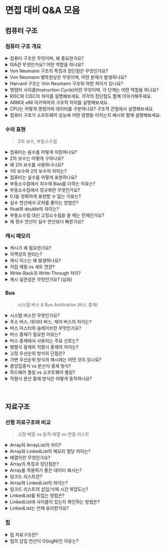 # 면접 대비 Q&A 모음

## 컴퓨터 구조

### 컴퓨터 구조 개요

<details>

<summary>컴퓨터 구조란 무엇이며, 왜 중요한가요? </summary>

<div markdown=”1”>

- 컴퓨터 시스템의 동작 원리와 구성 요소 간의 관계를 정의하는 기술
  - 명령 실행, 데이터 처리 방법, SW와 HW의 소통 등을 규정
- 성능 분석, 병목 해소 등 효율적인 SW 설계가 가능

</div>

</details>

<details>

<summary>ISA란 무엇인가요? 어떤 역할을 하나요?</summary>

<div markdown=”1”>

- HW가 이해할 수 있는 명령어 집합 - 명령어의 형식, 연산 종류, 레지스터 구성, 주소 지정 방식 등
- HW와 SW의 인터페이스 역할

</div>

</details>

<details>

<summary>Von Neumann 구조의 특징과 장단점은 무엇인가요?</summary>

<div markdown=”1”>

- 명령어와 데이터를 하나의 메모리에 저장하는 구조, CPU가 순차적으로 명령어를 가져와 실행
- 장점: 구조가 단순하고 구현이 쉬움
- 단점: 병목 현상이 발생할 수 있음

</div>

</details>

<details>

<summary>Von Neumann 병목현상은 무엇이며, 어떤 문제가 발생하나요?</summary>

<div markdown=”1”>

- 폰 노이만 구조에서 발생하는 문제로, 명령어와 데이터가 하나의 메모리와 같은 버스를 공유하기 때문에, CPU가 명령을 가져오는 도중에 데이터를 접근해야 할 때 충돌이 발생하고 처리 속도가 떨어짐

</div>

</details>

<details>

<summary>Harvard 구조는 Von Neumann 구조와 어떤 차이가 있나요?</summary>

<div markdown=”1”>

- 하버드 구조는 폰 노이만 구조와 달리,
  명령어와 데이터를 분리된 메모리와 버스에 저장하는 구조
- CPU가 명령어를 가져오면서 동시에 데이터에 접근할 수 있어 처리 속도가 향상됨
- 구현은 복잡하지만, 폰 노이만 병목 문제를 줄일 수 있음

</div>

</details>

<details>

<summary>명령어 사이클(Instruction Cycle)이란 무엇이며, 각 단계는 어떤 역할을 하나요?</summary>

<div markdown=”1”>

- CPU가 하나의 명령어를 처리하는 과정
- `Fetch - Decode - Execute - Memory Access - Writeback`

</div>

</details>

<details>

<summary>RISC와 CISC의 차이를 설명해보세요. 각각의 장단점도 함께 이야기해주세요.</summary>

<div markdown=”1”>

- RISC: 명령어가 단순함
  <br>🙂 HW 처리 속도 빠름, 파이프라이닝과 병렬 처리에 유리  
  <br>😞 컴파일러 구현 어려움
- CISC: 하나의 명령어로 여러가지 수행 가능: 명령어가 복잡함
  <br>🙂 코드가 짧고 컴파일러 구현 간단  
  <br>😞 HW 처리 속도 느림

</div>

</details>

<details>

<summary>ARM과 x86 아키텍처의 구조적 차이를 설명해보세요.</summary>

<div markdown=”1”>

- ARM: RISC 기반 - 명령어 간단, 전력 소모 적음 → 임베디드나 모바일에 적합 (효율성이 강점)
- x86: CISC 기반 - 명령어 복잡하고 풍부→ 데스크탑, 서버같은 고성능 컴퓨팅 (성능과 호환성이 강점)

</div>

</details>

<details>

<summary>CPU는 어떻게 명령어와 데이터를 구분하나요? 구조적 관점에서 설명해보세요.</summary>

<div markdown=”1”>

- 폰노이만 구조에서는 PC를 통해 명령어 위치 추적, 주소 연산을 통해 데이터 구분
- 하버드 구조에서는 명령어와 데이터의 버스 구조 자체가 (물리적으로) 다름

</div>

</details>

<details>

<summary>컴퓨터 구조가 소프트웨어 성능에 어떤 영향을 미치는지 예시와 함께 설명해보세요.</summary>

<div markdown=”1”>

- 명령어 실행 속도, 병렬 처리 가능성, 메모리 접근 효율 등이 달라짐 + 캐시 구조, 브랜치 예측 등의 마이크로 아키텍처도 성능에 직접적인 영향을 줌
- 예를 들어, 파이프라이닝이 잘 설계된 CPU 구조는 동일 프로그램을 훨씬 빠르게 실행

</div>

</details>

### 수의 표현

> 2의 보수, 부동소수점

<details> <summary>컴퓨터는 음수를 어떻게 저장하나요?</summary> <div markdown="1"> - 2의 보수 방식 사용</br>- 최상위 비트를 부호 비트로 쓰고, 나머지 비트로 2의 보수 값을 저장 </div> </details> <details> <summary>2의 보수는 어떻게 구하나요?</summary> <div markdown="1"> - 1의 보수(NOT 연산)를 취한 뒤 1을 더함 </br>- 또는 `2ⁿ - x`로 계산 가능 </div> </details> <details> <summary>왜 2의 보수를 사용하나나요?</summary> <div markdown="1"> - 뺄셈을 덧셈 회로로 처리할 수 있어 하드웨어가 간단해짐 </br>- 0이 하나만 존재해 오버플로 감지도 쉬움 </div> </details> <details> <summary>1의 보수와 2의 보수의 차이는?</summary> <div markdown="1"> - 1의 보수: 모든 비트를 반전 </br>- 2의 보수: 1의 보수 + 1 </br>- 1의 보수는 +0과 -0 두 개 존재 → 비효율 </div> </details> <details> <summary>컴퓨터는 실수를 어떻게 표현하나요?</summary> <div markdown="1"> - IEEE 754 부동소수점 방식 사용 </br>- 부호(1비트) + 지수(8 or 11비트) + 가수(23 or 52비트) </div> </details> <details> <summary>부동소수점에서 지수에 Bias를 더하는 이유는?</summary> <div markdown="1"> - 지수를 항상 양수로 만들어 비트 단위 정렬/비교가 쉬워짐 </br>- 예: float는 bias 127을 더해 표현 </div> </details> <details> <summary>부동소수점에서 정규화란 무엇인가요?</summary> <div markdown="1"> - 가수를 `1.xxxx` 형태로 표현해 정밀도 확보 </br>- 첫 1은 저장하지 않고 생략함 (암시적 비트) </div> </details> <details> <summary>0.1을 정확하게 표현할 수 없는 이유는?</summary> <div markdown="1"> - 2진수로 0.1은 무한 반복 소수 </br>- 근사값으로 저장되며 오차 발생 </div> </details> <details> <summary>실수 연산에서 오차를 줄이는 방법은?</summary> <div markdown="1"> - Java: `BigDecimal` / Python: `Decimal` 사용 </br>- 또는 소수를 정수로 바꿔서 처리 </div> </details> <details> <summary>float와 double의 차이는?</summary> <div markdown="1"> - float: 32비트 (정밀도 낮음), double: 64비트 (정밀도 높음)</br> - double은 더 많은 소수점 이하 자릿수를 정확히 표현 가능 </div> </details> <details> <summary>부동소수점 대신 고정소수점을 쓸 때는 언제인가요?</summary> <div markdown="1"> - 표현 범위가 작아도 되고 정밀도 요구가 낮은 임베디드 시스템 등 </br>- 구조가 단순하고 하드웨어 구현이 쉬움 </div> </details> <details> <summary>왜 정수 연산이 실수 연산보다 빠른가요?</summary> <div markdown="1"> - 실수 연산은 가수·지수 분리, 정규화 등 복잡한 연산 포함 </br>- 하드웨어 회로도 더 복잡하고 오차 보정도 필요 </div> </details>

### 캐시 메모리

<details>
<summary>캐시가 왜 필요한가요?</summary>
<div markdown="1">
- CPU와 메모리 속도 차이를 줄여서 성능 병목을 완화함
</div>
</details>
<details>
<summary>지역성의 원리는?</summary>
<div markdown="1">
- 최근 접근한 데이터나 그 주변 데이터가 반복적으로 사용됨
</div>
</details>
<details>
<summary>캐시 미스는 왜 발생하나요?</summary>
<div markdown="1">
- 새로 요청한 데이터가 캐시에 없기 때문 </br>
1) Compulsory (Cold start) </br>
2) Conflict</br>
3) Capacity </br>
</div>
</details>
<details>
<summary>직접 매핑 vs 세트 연관?</summary>
<div markdown="1">
- 직접 매핑은 단순하지만 충돌에 약하고, 세트 연관은 유연하게 저장 가능
</div>
</details>
<details>
<summary>Write-Back과 Write-Through 차이?</summary>
<div markdown="1">
- Write-Back은 성능 좋지만 복잡, Write-Through는 간단하지만 느림
</div>
</details>
<details>
<summary>캐시 일관성은 무엇인가요? (심화)</summary>
<div markdown="1">
- 멀티코어에서 여러 캐시 간 데이터 일관성을 유지하는 메커니즘 (ex. MESI (캐시 상태 플래그))
</div>
</details>

### Bus

> 시스템 버스 & Bus Arbitration (버스 중재)

<details>
<summary>시스템 버스란 무엇인가요?</summary>
<div markdown="1"></br>
- CPU, 메모리, I/O 장치 간 데이터를 주고받기 위한 물리적 경로<br>
- Address Bus, Data Bus, Control Bus로 구성됨</br></br>
</div>
</details>

<details>
<summary>주소 버스, 데이터 버스, 제어 버스의 차이는?</summary>
<div markdown="1"></br>
- 주소 버스: 메모리 또는 장치의 주소를 지정 (단방향)<br>
- 데이터 버스: 데이터를 주고받는 통로 (양방향)<br>
- 제어 버스: 읽기/쓰기, 인터럽트 같은 제어 신호 전송 (양방향, CPU 중심)</br></br>
</div>
</details>

<details>
<summary>버스 마스터와 슬레이브란 무엇인가요?</summary>
<div markdown="1"></br>
- 마스터: 버스를 요청하고 제어권이 있는 장치 (예: CPU, DMA)<br>
- 슬레이브: 명령을 받고 응답하는 대상 (예: 메모리, I/O 디바이스)</br></br>
</div>
</details>

<details>
<summary>버스 중재가 필요한 이유는?</summary>
<div markdown="1"></br>
- 버스는 공유 자원: 여러 마스터가 동시에 버스를 사용하려고 하면 충돌이 발생함<br>
- 중재기는 이를 조정해 단 하나의 마스터만 사용 가능하도록 허용</br></br>
</div>
</details>

<details>
<summary>버스 중재에서 사용되는 주요 신호는?</summary>
<div markdown="1"></br>
- BREQ: 마스터가 버스를 요청<br>
- BGNT: 중재기가 사용 권한 부여<br>
- BBUSY: 현재 버스가 사용 중임을 알림</br></br>
</div>
</details>

<details>
<summary>병렬식 중재와 직렬식 중재의 차이는?</summary>
<div markdown="1"></br>
- 병렬식: 각 마스터가 독립된 BREQ/BGNT 선을 가짐 → 빠르나 회로 복잡<br>
- 직렬식: BGNT 신호를 Daisy Chain 방식으로 직렬 연결 → 단순하나 우선순위 고정</br></br>
</div>
</details>

<details>
<summary>고정 우선순위 방식의 단점은?</summary>
<div markdown="1"></br>
- 우선순위가 낮은 마스터는 계속 버스를 사용하지 못할 수 있음 (Starvation)</br></br>
</div>
</details>

<details>
<summary>가변 우선순위 방식의 예시에는 어떤 것이 있나요?</summary>
<div markdown="1"></br>
- Round Robin: 순서대로 돌아가며 우선순위 부여<br>
- FIFO: 먼저 요청한 마스터 우선<br>
- LRU: 오랫동안 사용하지 않은 마스터에게 우선권 부여</br></br>
</div>
</details>

<details>
<summary>중앙집중식 vs 분산식 중재 방식?</summary>
<div markdown="1"></br>
- 중앙집중식: 하나의 중재기가 전체를 제어 → 단순하지만 단일 실패점 존재<br>
- 분산식: 각 마스터가 중재기 포함 → 구조 복잡하지만 신뢰성 높음</br></br>
</div>
</details>

<details>
<summary>하드웨어 폴링 vs 소프트웨어 폴링?</summary>
<div markdown="1"></br>
- H/W 폴링: 고정된 순서로 하드웨어가 질의 → 빠름<br>
- S/W 폴링: 소프트웨어가 질의 순서를 결정 → 유연하지만 느림, CPU 부하</br></br>
</div>
</details>

<details>
<summary>직렬식 분산 중재 방식은 어떻게 동작하나요?</summary>
<div markdown="1"></br>
- 각 마스터가 자신의 Arbiter를 가지며, DBGNT 신호를 원형 구조로 전달<br>
- 요청 중인 마스터가 DBGNT를 받으면 버스를 사용, 아니면 다음에 전달</br>
</div>
</details>

</br>
</br>

## 자료구조

### 선형 자료구조와 비교

> 고정 배열 vs 동적 배열 vs 연결 리스트

<details>
<summary>Array와 ArrayList의 차이?</summary>
<div markdown="1"><br>
- Array는 고정 길이 자료구조, ArrayList는 가변 길이 자료구조<br>
- ArrayList는 내부적으로 배열로 구성되어 있으며, 용량(capacity)을 초과하면 일반적으로 배열 크기를 1.5배로 증가시키며 resizing<br><br>
</div>
</details>

<details>
<summary>Array와 LinkedList의 메모리 할당 차이는?</summary>
<div markdown="1"><br>
- Array는 정적으로 선언되며, 컴파일 시 메모리가 Stack 영역에 할당됨<br>
- ArrayList는 Stack에 객체 참조가 저장되며, 내부 배열은 Heap에 저장됨<br>
- LinkedList는 각 노드가 Heap 영역에 동적 할당되며 포인터로 연결됨<br><br>
</div>
</details>

<details>
<summary>배열이란 무엇인가요?</summary>
<div markdown="1"><br>
- 동일한 데이터 타입의 집합이며, 기본 타입과 객체 참조를 모두 저장할 수 있음<br>
- 크기가 고정되어 있고, 순차적으로 데이터가 저장됨<br><br>
</div>
</details>

<details>
<summary>Array의 특징과 장단점은?</summary>
<div markdown="1"><br>
- 순차적으로 데이터를 저장하며, index를 통한 임의 접근이 가능<br>
- 장점: `O(1)` 시간에 요소 접근 가능<br>
- 단점: 중간 삽입/삭제 시 뒤 요소들을 이동해야 하므로 `O(N)` 시간 소요<br><br>
</div>
</details>

<details>
<summary>Array를 적용하기 좋은 데이터 예시는?</summary>
<div markdown="1"><br>
- 주식 차트처럼 데이터가 시간 순으로 저장되고, 중간 삽입/삭제가 필요 없는 경우에 적합함<br><br>
</div>
</details>

<details>
<summary>링크드 리스트란?</summary>
<div markdown="1"><br>
- 각 노드가 데이터를 저장하고, 다음 노드를 가리키는 포인터를 가지는 선형 자료구조<br>
- 메모리는 연속적이지 않고, 노드는 Heap에 흩어져 저장됨<br><br>
</div>
</details>

<details>
<summary>Array와 LinkedList의 차이는?</summary>
<div markdown="1"><br>
- Array는 인덱스를 통한 임의 접근이 빠르며 연속된 메모리 사용<br>
- LinkedList는 임의 접근은 느리지만, 삽입/삭제가 빠름<br><br>
</div>
</details>

<details>
<summary>링크드 리스트의 삽입/삭제 시간 복잡도는?</summary>
<div markdown="1"><br>
- 맨 앞 삽입/삭제: `O(1)`<br>
- 중간/끝 삽입/삭제: 위치 탐색 비용 포함하여 `O(N)`<br><br>
</div>
</details>

<details>
<summary>LinkedList를 뒤집는 방법은?</summary>
<div markdown="1"><br>
- 반복문으로 각 노드의 `next` 포인터를 역방향으로 재설정<br><br>
</div>
</details>

<details>
<summary>LinkedList에 사이클이 있는지 확인하는 방법은?</summary>
<div markdown="1"><br>
- 플로이드 순환 탐지 알고리즘 사용<br>
- 두 포인터(fast, slow)를 이동시키다가 둘이 만나면 사이클 존재<br><br>
</div>
</details>

<details>
<summary>LinkedList는 언제 유리한가요?</summary>
<div markdown="1"><br>
- 삽입과 삭제가 빈번하고, 요소 수가 자주 변하는 경우<br>
- 큐, 스택, 캐시, Undo/Redo와 같은 기능 구현에 적합함<br><br>
</div>
</details>

### 힙

<details>
<summary>힙 자료구조란?</summary>
<div markdown="1"><br>
- 완전 이진 트리 기반의 반정렬 자료구조<br>
- 부모-자식 간 대소 관계 유지 (전체 정렬 X)<br>
- 삽입/삭제 O(logN)<br>
- 우선순위 큐의 구현에 활용됨<br><br>
</div>
</details>

<details>
<summary>힙의 삽입 연산이 O(logN)인 이유는?</summary>
<div markdown="1"><br>
- 힙은 이진 트리 구조 → 트리 높이가 logN<br>
- 삽입 후 최악의 경우에도 logN번 부모 노드와 비교<br><br>
</div>
</details>
